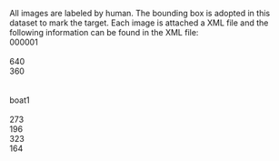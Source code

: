 All images are labeled by human. The bounding box is adopted in this dataset to mark the target. Each image is attached a XML file and the following information can be found in the XML file:
<annotation>  
   <filename>000001</filename>  
   <size>  
      <width>640</width>  
      <height>360</height>  
   </size>  
   <object>  
      <name>boat1</name>  
      <bndbox>  
         <xmax>273</xmax>  
         <xmin>196</xmin>  
         <ymax>323</ymax>  
         <ymin>164</ymin>  
      </bndbox>  
   </object>  
</annotation>  

